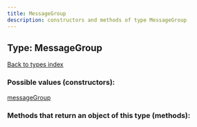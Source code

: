```yaml
---
title: MessageGroup
description: constructors and methods of type MessageGroup
---
```

## Type: MessageGroup  
[Back to types index](index.md)



### Possible values (constructors):

[messageGroup](../constructors/messageGroup.md)  



### Methods that return an object of this type (methods):



